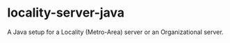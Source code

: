 # locality-server-java
A Java setup for a Locality (Metro-Area) server or an Organizational server.
